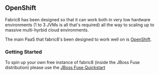 ## OpenShift

Fabric8 has been designed so that it can work both in very low hardware environments (1 to 3 JVMs is all that's required) all the way to scaling up to massive multi-hyrbid cloud environments.

The main PaaS that fabric8's been designed to work well on is [OpenShift](https://www.openshift.com/).

### Getting Started

To spin up your own free instance of fabric8 (inside the JBoss Fuse distribution) please use the [JBoss Fuse Quickstart](https://openshift.redhat.com/app/console/application_type/quickstart!16634)
